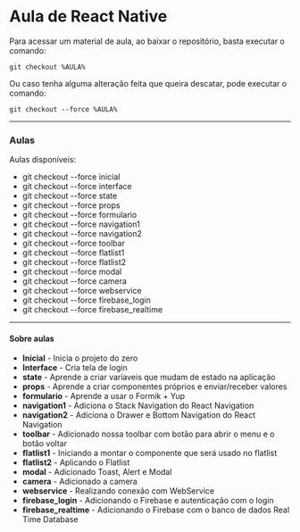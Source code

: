 # Aula de React Native

Para acessar um material de aula, ao baixar o repositório, basta executar o comando:
```
git checkout %AULA%
```

Ou caso tenha alguma alteração feita que queira descatar, pode executar o comando:
```
git checkout --force %AULA%
```
------
### Aulas
Aulas disponíveis:
- git checkout --force inicial
- git checkout --force interface
- git checkout --force state
- git checkout --force props
- git checkout --force formulario
- git checkout --force navigation1
- git checkout --force navigation2
- git checkout --force toolbar
- git checkout --force flatlist1
- git checkout --force flatlist2
- git checkout --force modal
- git checkout --force camera
- git checkout --force webservice
- git checkout --force firebase_login
- git checkout --force firebase_realtime


--------------------
#### Sobre aulas
* **Inicial** - Inicia o projeto do zero
* **Interface** - Cria tela de login
* **state** - Aprende a criar varíaveis que mudam de estado na aplicação
* **props** - Aprende a criar componentes próprios e enviar/receber valores
* **formulario** - Aprende a usar o Formik + Yup
* **navigation1** - Adiciona o Stack Navigation do React Navigation
* **navigation2** - Adiciona o Drawer e Bottom Navigation do React Navigation
* **toolbar** - Adicionado nossa toolbar com botão para abrir o menu e o botão voltar
* **flatlist1** - Iniciando a montar o componente que será usado no flatlist
* **flatlist2** - Aplicando o Flatlist
* **modal** - Adicionado Toast, Alert e Modal
* **camera** - Adicionado a camera
* **webservice** - Realizando conexão com WebService
* **firebase_login** - Adicionando o Firebase e autenticação com o login
* **firebase_realtime** - Adicionando o Firebase com o banco de dados Real Time Database
